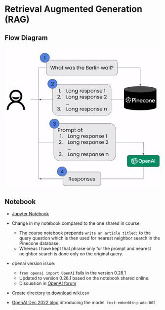 # Retrieval Augmented Generation (RAG)

## Flow Diagram

![Flow diagram: RAG](../images/2_0.png)

## Notebook

- [Jupyter Notebook](../code/Lesson_2_Retrieval_Augmented_Generation.ipynb)
- Change in my notebook compared to the one shared in course
  - The course notebook prepends `write an article titled:` to the query question which is then used for nearest neighbor search in the Pinecone database.
  - Whereas I have kept that phrase only for the prompt and nearest neighbor search is done only on the original query.

- openai version issue:
  - `from openai import OpenAI` fails in the version 0.28.1
  - Updated to version 0.28.1 based on the notebook shared online.
  - Discussion in [OpenAI forum](https://community.openai.com/t/cannot-import-name-openai-from-openai/486147)

- [Create directory to download](https://stackoverflow.com/a/11258300/282155) wiki.csv
- [OpenAI Dec 2022 blog](https://openai.com/blog/new-and-improved-embedding-model) introducing the model: `text-embedding-ada-002`
